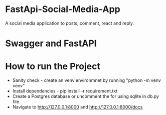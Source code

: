 # FastApi-Social-Media-App
A social media application to posts, comment, react and reply.

# Swagger and FastAPI

# How to run the Project 
   * Sanity check - create an venv environmnet by running "python -m  venv venv"
   * Install dependencies - pip install -r requirement.txt
   * Create a Postgres database or uncomment the for using sqlite in db.py file
   * Navigate to http://127.0.0.1:8000 and http://127.0.0.1:8000/docs